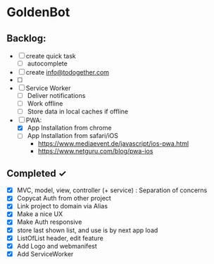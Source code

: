 # GoldenBot

## Backlog:

- [ ] create quick task 
  - [ ] autocomplete
- [ ] create info@todogether.com
- [ ] 
- [ ] Service Worker
  - [ ] Deliver notifications
  - [ ] Work offline
  - [ ] Store data in local caches if offline
- [ ] PWA:
  - [x] App Installation from chrome
  - [ ] App Installation from safari/iOS
    - https://www.mediaevent.de/javascript/ios-pwa.html
    - https://www.netguru.com/blog/pwa-ios

## Completed ✓

- [x] MVC, model, view, controller (+ service) : Separation of concerns
- [x] Copycat Auth from other project
- [x] Link project to domain via Alias
- [x] Make a nice UX
- [x] Make Auth responsive
- [x] store last shown list, and use is by next app load
- [x] ListOfList header, edit feature
- [x] Add Logo and webmanifest
- [x] Add ServiceWorker